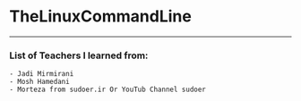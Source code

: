 # TheLinuxCommandLine

<hr>

### List of Teachers I learned from:

    - Jadi Mirmirani
    - Mosh Hamedani
    - Morteza from sudoer.ir Or YouTub Channel sudoer